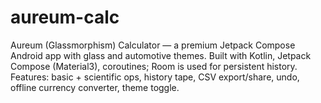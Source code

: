 # aureum-calc
Aureum (Glassmorphism) Calculator — a premium Jetpack Compose Android app with glass and automotive themes. Built with Kotlin, Jetpack Compose (Material3), coroutines; Room is used for persistent history. Features: basic + scientific ops, history tape, CSV export/share, undo, offline currency converter, theme toggle.
